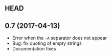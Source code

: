 ## HEAD

## 0.7 (2017-04-13)

* Error when the `-A` separator does not appear
* Bug: fix quoting of empty strings
* Documentation fixes
